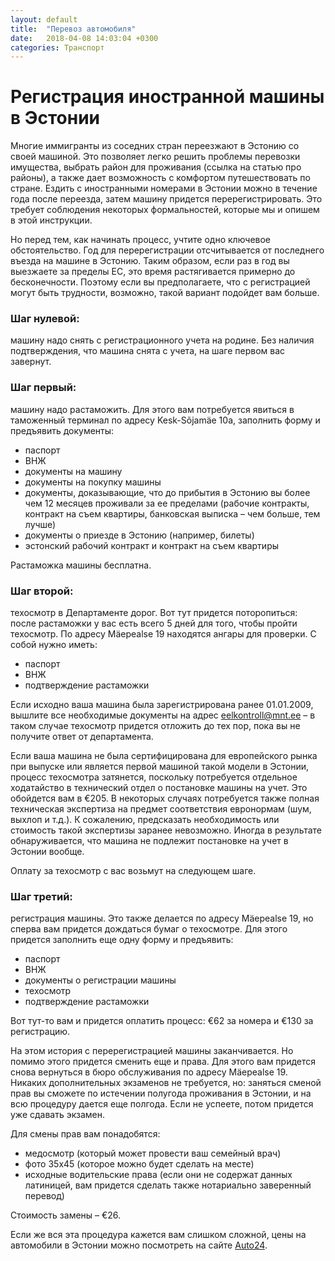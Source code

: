 ```yaml
---
layout: default
title:  "Перевоз автомобиля"
date:   2018-04-08 14:03:04 +0300
categories: Транспорт
---
```

# Регистрация иностранной машины в Эстонии

Многие иммигранты из соседних стран переезжают в Эстонию со своей машиной. Это позволяет легко решить проблемы перевозки имущества, выбрать район для проживания (ссылка на статью про районы), а также дает возможность с комфортом путешествовать по стране. Ездить с иностранными номерами в Эстонии можно в течение года после переезда, затем машину придется перерегистрировать. Это требует соблюдения некоторых формальностей, которые мы и опишем в этой инструкции.



Но перед тем, как начинать процесс, учтите одно ключевое обстоятельство. Год для перерегистрации отсчитывается от последнего въезда на машине в Эстонию. Таким образом, если раз в год вы выезжаете за пределы ЕС, это время растягивается примерно до бесконечности. Поэтому если вы предполагаете, что с регистрацией могут быть трудности, возможно, такой вариант подойдет вам больше.

### Шаг нулевой:

машину надо снять с регистрационного учета на родине. Без наличия подтверждения, что машина снята с учета, на шаге первом вас завернут.

### Шаг первый:
машину надо растаможить. Для этого вам потребуется явиться в таможенный терминал по адресу Kesk-Sõjamäe 10a, заполнить форму и предъявить документы:

* паспорт
* ВНЖ
* документы на машину
* документы на покупку машины
* документы, доказывающие, что до прибытия в Эстонию вы более чем 12 месяцев проживали за ее пределами (рабочие контракты, контракт на съем квартиры, банковская выписка – чем больше, тем лучше)
* документы о приезде в Эстонию (например, билеты)
* эстонский рабочий контракт и контракт на съем квартиры

Растаможка машины бесплатна.

### Шаг второй:
техосмотр в Департаменте дорог. Вот тут придется поторопиться: после растаможки у вас есть всего 5 дней для того, чтобы пройти техосмотр. По адресу Mäepealse 19 находятся ангары для проверки. С собой нужно иметь:

* паспорт
* ВНЖ
* подтверждение растаможки

Если исходно ваша машина была зарегистрирована ранее 01.01.2009, вышлите все необходимые документы на адрес eelkontroll@mnt.ee – в таком случае техосмотр придется отложить до тех пор, пока вы не получите ответ от департамента.

Если ваша машина не была сертифицирована для европейского рынка при выпуске или является первой машиной такой модели в Эстонии, процесс техосмотра затянется, поскольку потребуется отдельное ходатайство в технический отдел о постановке машины на учет. Это обойдется вам в €205. В некоторых случаях потребуется также полная техническая экспертиза на предмет соответствия евронормам (шум, выхлоп и т.д.). К сожалению, предсказать необходимость или стоимость такой экспертизы заранее невозможно. Иногда в результате обнаруживается, что машина не подлежит постановке на учет в Эстонии вообще.

Оплату за техосмотр с вас возьмут на следующем шаге.

### Шаг третий:
регистрация машины. Это также делается по адресу Mäepealse 19, но сперва вам придется дождаться бумаг о техосмотре. Для этого придется заполнить еще одну форму и предъявить:

* паспорт
* ВНЖ
* документы о регистрации машины
* техосмотр
* подтверждение растаможки

Вот тут-то вам и придется оплатить процесс: €62 за номера и €130 за регистрацию.

На этом история с перерегистрацией машины заканчивается. Но помимо этого придется сменить еще и права. Для этого вам придется снова вернуться в бюро обслуживания по адресу Mäepealse 19. Никаких дополнительных экзаменов не требуется, но: заняться сменой прав вы сможете по истечении полугода проживания в Эстонии, и на всю процедуру дается еще полгода. Если не успеете, потом придется уже сдавать экзамен.

Для смены прав вам понадобятся:

* медосмотр (который может провести ваш семейный врач)
* фото 35х45 (которое можно будет сделать на месте)
* исходные водительские права (если они не содержат данных латиницей, вам придется сделать также нотариально заверенный перевод)

Стоимость замены – €26.

Если же вся эта процедура кажется вам слишком сложной, цены на автомобили в Эстонии можно посмотреть на сайте [Auto24](auto24.ee).
